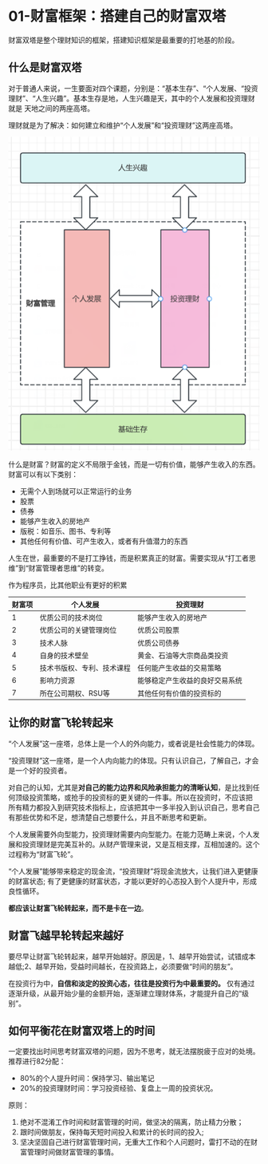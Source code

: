 # 01-财富框架：搭建自己的财富双塔

财富双塔是整个理财知识的框架，搭建知识框架是最重要的打地基的阶段。

## 什么是财富双塔

对于普通人来说，一生要面对四个课题，分别是：“基本生存”、“个人发展、“投资理财”、“人生兴趣”。基本生存是地，人生兴趣是天，其中的个人发展和投资理财就是
天地之间的两座高塔。

理财就是为了解决：如何建立和维护“个人发展”和“投资理财”这两座高塔。

![财富双塔](./imgs/img.png)

什么是财富？财富的定义不局限于金钱，而是一切有价值，能够产生收入的东西。财富可以有以下类别：

- 无需个人到场就可以正常运行的业务
- 股票
- 债券
- 能够产生收入的房地产
- 版税：如音乐、图书、专利等
- 其他任何有价值、可产生收入，或者有升值潜力的东西

人生在世，最重要的不是打工挣钱，而是积累真正的财富。需要实现从“打工者思维”到“财富管理者思维”的转变。

作为程序员，比其他职业有更好的积累

| 财富项 | 个人发展          | 投资理财            |
|-----|---------------|-----------------|
| 1   | 优质公司的技术岗位     | 能够产生收入的房地产      |
| 2   | 优质公司的关键管理岗位   | 优质公司股票          |
| 3   | 技术人脉          | 优质公司债券          |
| 4   | 自身的技术壁垒       | 黄金、石油等大宗商品类投资   |
| 5   | 技术书版权、专利、技术课程 | 任何能产生收益的交易策略    |
| 6   | 影响力资源         | 能够稳定产生收益的良好交易系统 |
| 7   | 所在公司期权、RSU等   | 其他任何有价值的投资标的    |

## 让你的财富飞轮转起来

“个人发展”这一座塔，总体上是一个人的外向能力，或者说是社会性能力的体现。

“投资理财”这一座塔，是一个人内向能力的体现。只有认识自己，了解自己，才会是一个好的投资者。

对自己的认知，尤其是**对自己的能力边界和风险承担能力的清晰认知**，是比找到任何顶级投资策略，或抢手的投资标的更关键的一件事。所以在投资时，不应该把
所有精力都投入到研究技术指标上，应该把其中一多半投入到认识自己，思考自己有那些优势和不足，想清楚自己想要什么，并且不断思考和更新。

个人发展需要外向型能力，投资理财需要内向型能力。在能力范畴上来说，个人发展和投资理财是完美互补的。从财产管理来说，又是互相支撑，互相加速的。这个
过程称为“财富飞轮”。

“个人发展”能够带来稳定的现金流，“投资理财”将现金流放大，让我们进入更健康的财富状态; 有了更健康的财富状态，才能以更好的心态投入到个人提升中，形成
良性循环。

**都应该让财富飞轮转起来，而不是卡在一边**。

## 财富飞越早轮转起来越好

要尽早让财富飞轮转起来，越早开始越好。原因是，1、越早开始尝试，试错成本越低;2、越早开始，受益时间越长，在投资路上，必须要做“时间的朋友”。

在投资行为中，**自信和淡定的投资心态，往往是投资行为中最重要的。** 仅有通过逐渐升级，从最开始少量的金额开始，逐渐建立理财体系，才能提升自己的“级别”。

## 如何平衡花在财富双塔上的时间

一定要找出时间思考财富双塔的问题，因为不思考，就无法摆脱疲于应对的处境。推荐进行82分配：

- 80%的个人提升时间：保持学习、输出笔记
- 20%的投资理财时间：学习投资经验、复盘上一周的投资状况。

原则：
1. 绝对不混淆工作时间和财富管理的时间，做坚决的隔离，防止精力分散；
2. 跟时间做朋友，保持每天短时间投入和累计的长时间的投入; 
3. 坚决坚固自己进行财富管理时间，无重大工作和个人问题时，雷打不动的在财富管理时间做财富管理的事情。